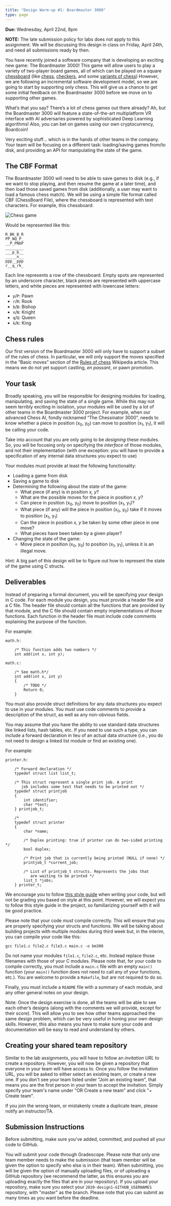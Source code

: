 ```yaml
---
title: "Design Warm-up #1: Boardmaster 3000"
type: page
---
```


**Due:** Wednesday, April 22nd, 8pm

**NOTE:** The late submission policy for labs does not apply to this assignment. We will be discussing this design in class on Friday, April 24th, and need all submissions ready by then.

You have recently joined a software company that is developing an exciting new game: The Boardmaster 3000! This game will allow users to play a variety of two-player board games, all of which can be played on a square [chessboard](https://en.wikipedia.org/wiki/Chessboard) (like [chess](https://en.wikipedia.org/wiki/Chess), [checkers](https://en.wikipedia.org/wiki/Draughts), and some [variants of chess](https://en.wikipedia.org/wiki/List_of_chess_variants)) However, we are following an incremental software development model, so we are going to start by supporting only chess. This will give us a chance to get some initial feedback on the Boardmaster 3000 before we move on to supporting other games.

What’s that you say? There’s a lot of chess games out there already? Ah, but the Boardmaster 3000 will feature a state-of-the-art multiplatform VR interface with AI adversaries powered by sophisticated Deep Learning algorithms! Also, you can bet on games using our own cryptocurrency, Boardcoin!

Very exciting stuff… which is in the hands of other teams in the company. Your team will be focusing on a different task: loading/saving games from/to disk, and providing an API for manipulating the state of the game.


## The CBF Format

The Boardmaster 3000 will need to be able to save games to disk (e.g., if we want to stop playing, and then resume the game at a later time), and then load those saved games from disk (additionally, a user may want to load a famous chess match). We will be using a simple file format called CBF (ChessBoard File), where the chessboard is represented with text characters. For example, this chessboard:

![Chess game](/cmsc22000/img/chess.png "Chess game. Source: https://en.wikipedia.org/wiki/Deep_Blue_versus_Kasparov,_1997,_Game_6")

Would be represented like this:

```
R_BK_B_R
PP_NQ_P_
__P_PNbP
________
___p_b__
_____n__
ppp__ppp
r__q_rk_
```


Each line represents a row of the chessboard. Empty spots are represented by an underscore character, black pieces are represented with uppercase letters, and white pieces are represented with lowercase letters:

*   `p`/`P`: Pawn
*   `r`/`R`: Rook
*   `b`/`B`: Bishop
*   `n`/`N`: Knight
*   `q`/`Q`: Queen
*   `k`/`K`: King 


## Chess rules

Our first version of the Boardmaster 3000 will only have to support a subset of the rules of chess. In particular, we will only support the moves specified in the “Basic moves” section of the [Rules of chess](https://en.wikipedia.org/wiki/Rules_of_chess#Basic_moves) Wikipedia article. This means we do not yet support castling, _en passant_, or pawn promotion.


## Your task

Broadly speaking, you will be responsible for designing modules for loading, manipulating, and saving the state of a single game. While this may not seem terribly exciting in isolation, your modules will be used by a lot of other teams in the Boardmaster 3000 project. For example, when our advanced Chess AI, fondly nicknamed “The Chessinator 3000”, needs to know whether a piece in position (x<sub>0</sub>, y<sub>0</sub>) can move to position (x<sub>1</sub>, y<sub>1</sub>), it will be calling your code.

Take into account that you are only going to be _designing_ these modules. So, you will be focusing only on specifying the _interface_ of those modules, and not their implementation (with one exception: you will have to provide a specification of any internal data structures you expect to use)

Your modules must provide at least the following functionality:



*   Loading a game from disk
*   Saving a game to disk
*   Determining the following about the state of the game:
    *   What piece (if any) is in position _x, y_?
    *   What are the possible moves for the piece in position _x, y_?
    *   Can piece in position (x<sub>0</sub>, y<sub>0</sub>) move to position (x<sub>1</sub>, y<sub>1</sub>)?
    *   What piece (if any) will the piece in position (x<sub>0</sub>, y<sub>0</sub>) take if it moves to position (x<sub>1</sub>, y<sub>1</sub>)
    *   Can the piece in position _x, y_ be taken by some other piece in one move?
    *   What pieces have been taken by a given player?
*   Changing the state of the game:
    *   Move piece in position (x<sub>0</sub>, y<sub>0</sub>) to position (x<sub>1</sub>, y<sub>1</sub>), unless it is an illegal move.

Hint: A big part of this design will be to figure out how to represent the state of the game using C structs.


## Deliverables

Instead of preparing a formal document, you will be specifying your design in C code. For each module you design, you must provide a header file and a C file. The header file should contain all the functions that are provided by that module, and the C file should contain empty implementations of those functions. Each function in the header file must include code comments explaining the purpose of the function.

For example:


```
math.h:

    /* This function adds two numbers */
    int add(int x, int y);

math.c:

    /* See math.h*/
    int add(int x, int y)
    {
		/* TODO */
		Return 0;
    }

```


You must also provide struct definitions for any data structures you expect to use in your modules. You must use code comments to provide a description of the struct, as well as any non-obvious fields.

You may assume that you have the ability to use standard data structures like linked lists, hash tables, etc. If you need to use such a type, you can include a forward declaration in lieu of an actual data structure (i.e., you do not need to design a linked list module or find an existing one). 

For example:


```
printer.h:

    /* Forward declaration */
    typedef struct list list_t;

    /* This struct represent a single print job. A print
       job includes some text that needs to be printed out */
    typedef struct printjob
    {
        int identifier;
        char *text;
    } printjob_t;

    /* 
    typedef struct printer
    {
        char *name;

        /* Duplex printing: true if printer can do two-sided printing */
        bool duplex; 

        /* Print job that is currently being printed (NULL if none) */
        printjob_t *current_job;

        /* List of printjob_t structs. Represents the jobs that
           are waiting to be printed */
        list_t *jobs;
    } printer_t;
```


We encourage you to follow [this style guide](https://uchicago-cs.github.io/dev-guide/style_guide.html) when writing your code, but will not be grading you based on style at this point. However, we will expect you to follow this style guide in the project, so familiarizing yourself with it will be good practice.

Please note that your code _must_ compile correctly. This will ensure that you are properly specifying your structs and functions. We will be talking about building projects with multiple modules during third week but, in the interim, you can compile your code like this:

```
gcc file1.c file2.c file3.c main.c -o bm300
```

Do not name your modules `file1.c`, `file2.c`, etc. Instead replace those filenames with those of your C modules. Please note that, for your code to compile correctly, you must include a `main.c` file with an empty `main()` function (your `main()` function does not need to call any of your functions, etc.). You are welcome to provide a `Makefile`, but are not required to do so.

Finally, you must include a `README` file with a summary of each module, and any other general notes on your design.

Note: Once the design exercise is done, all the teams will be able to see each other’s designs (along with the comments we will provide, except for their score). This will allow you to see how other teams approached the same design problem, which can be very useful in honing your own design skills. However, this also means you have to make sure your code and documentation will be easy to read and understand by others.

## Creating your shared team repository

Similar to the lab assignments, you will have to follow an *invitation URL* to create a repository. However, you will now be given a repository that everyone in your team will have access to. Once you follow the invitation URL, you will be asked to either select an existing team, or create a new one. If you don't see your team listed under "Join an existing team", that means you are the first person in your team to accept the invitation. Simply specify your team's name under "OR Create a new team" and click "+ Create team".

If you join the wrong team, or mistakenly create a duplicate team, please notify an instructor/TA.

## Submission Instructions

Before submitting, make sure you've added, committed, and pushed all your code to GitHub. 

You will submit your code through Gradescope. Please note that only one team member needs to make the submission (that team member will be given the option to specify who else is in their team). When submitting, you will be given the option of manually uploading files, or of uploading a GitHub repository (we recommend the latter, as this ensures you are uploading exactly the files that are in your repository). If you upload your repository, make sure you select your `2020-design1-GITHUB_USERNAMES` repository, with "master" as the branch. Please note that you can submit as many times as you want before the deadline. 





